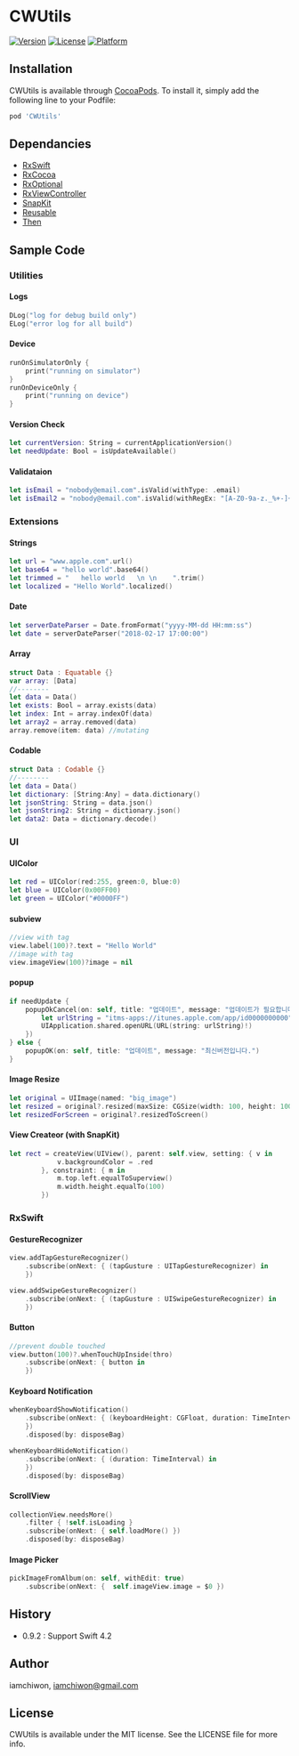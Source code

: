 # CWUtils

[![Version](https://img.shields.io/cocoapods/v/CWUtils.svg?style=flat)](http://cocoapods.org/pods/CWUtils)
[![License](https://img.shields.io/cocoapods/l/CWUtils.svg?style=flat)](http://cocoapods.org/pods/CWUtils)
[![Platform](https://img.shields.io/cocoapods/p/CWUtils.svg?style=flat)](http://cocoapods.org/pods/CWUtils)

## Installation

CWUtils is available through [CocoaPods](http://cocoapods.org). To install
it, simply add the following line to your Podfile:

```ruby
pod 'CWUtils'
```

## Dependancies

 - [RxSwift](https://github.com/ReactiveX/RxSwift)
 - [RxCocoa](https://github.com/ReactiveX/RxSwift/tree/master/RxCocoa)
 - [RxOptional](https://github.com/RxSwiftCommunity/RxOptional)
 - [RxViewController](https://github.com/devxoul/RxViewController)
 - [SnapKit](https://github.com/SnapKit/SnapKit)
 - [Reusable](https://github.com/AliSoftware/Reusable)
 - [Then](https://github.com/devxoul/Then)

## Sample Code

### Utilities

#### Logs

```swift
DLog("log for debug build only")
ELog("error log for all build")
```

#### Device

```swift
runOnSimulatorOnly {
    print("running on simulator")
}
runOnDeviceOnly {
    print("running on device")
}
```

#### Version Check

```swift
let currentVersion: String = currentApplicationVersion()
let needUpdate: Bool = isUpdateAvailable()
```

#### Validataion

```swift
let isEmail = "nobody@email.com".isValid(withType: .email)
let isEmail2 = "nobody@email.com".isValid(withRegEx: "[A-Z0-9a-z._%+-]+@[A-Za-z0-9.-]+\\.[A-Za-z]{2,6}")
```

### Extensions

#### Strings

```swift
let url = "www.apple.com".url()
let base64 = "hello world".base64()
let trimmed = "   hello world   \n \n    ".trim()
let localized = "Hello World".localized()
```

#### Date

```swift
let serverDateParser = Date.fromFormat("yyyy-MM-dd HH:mm:ss")
let date = serverDateParser("2018-02-17 17:00:00")
```

#### Array
```swift
struct Data : Equatable {}
var array: [Data]
//--------
let data = Data()
let exists: Bool = array.exists(data)
let index: Int = array.indexOf(data)
let array2 = array.removed(data)
array.remove(item: data) //mutating
```

#### Codable
```swift
struct Data : Codable {}
//--------
let data = Data()
let dictionary: [String:Any] = data.dictionary()
let jsonString: String = data.json()
let jsonString2: String = dictionary.json()
let data2: Data = dictionary.decode()
```

### UI

#### UIColor

```swift
let red = UIColor(red:255, green:0, blue:0)
let blue = UIColor(0x00FF00)
let green = UIColor("#0000FF")
```

#### subview

```swift
//view with tag
view.label(100)?.text = "Hello World"
//image with tag
view.imageView(100)?image = nil
```

#### popup

```swift
if needUpdate {
    popupOkCancel(on: self, title: "업데이트", message: "업데이트가 필요합니다.", onOk: {
        let urlString = "itms-apps://itunes.apple.com/app/id0000000000"
        UIApplication.shared.openURL(URL(string: urlString)!)
    })
} else {
    popupOK(on: self, title: "업데이트", message: "최신버전입니다.")
}
```

#### Image Resize

```swift
let original = UIImage(named: "big_image")
let resized = original?.resized(maxSize: CGSize(width: 100, height: 100))
let resizedForScreen = original?.resizedToScreen()
```

#### View Createor (with SnapKit)

```swift
let rect = createView(UIView(), parent: self.view, setting: { v in
            v.backgroundColor = .red
        }, constraint: { m in
            m.top.left.equalToSuperview()
            m.width.height.equalTo(100)
        })
```

### RxSwift

#### GestureRecognizer

```swift
view.addTapGestureRecognizer()
    .subscribe(onNext: { (tapGusture : UITapGestureRecognizer) in
    })

view.addSwipeGestureRecognizer()
    .subscribe(onNext: { (tapGusture : UISwipeGestureRecognizer) in
    })
```

#### Button

```swift
//prevent double touched
view.button(100)?.whenTouchUpInside(thro)
    .subscribe(onNext: { button in
    })
```

#### Keyboard Notification

```swift
whenKeyboardShowNotification()
    .subscribe(onNext: { (keyboardHeight: CGFloat, duration: TimeInterval) in
    })
    .disposed(by: disposeBag)

whenKeyboardHideNotification()
    .subscribe(onNext: { (duration: TimeInterval) in
    })
    .disposed(by: disposeBag)
```

#### ScrollView 

```swift
collectionView.needsMore()
	.filter { !self.isLoading }
	.subscribe(onNext: { self.loadMore() })
	.disposed(by: disposeBag)
```

#### Image Picker
```swift
pickImageFromAlbum(on: self, withEdit: true)
    .subscribe(onNext: {  self.imageView.image = $0 })
```

## History

- 0.9.2 : Support Swift 4.2

## Author

iamchiwon, iamchiwon@gmail.com

## License

CWUtils is available under the MIT license. See the LICENSE file for more info.
